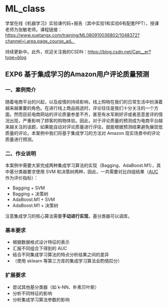 # ML_class
学堂在线《机器学习》实验课代码+报告（其中实验1和实验6有配套PPT），授课老师为张敏老师。课程链接：https://www.xuetangx.com/training/ML080910036802/1048372?channel=i.area.page_course_ad。


持续更新中。此外，欢迎关注我的CSDN：https://blog.csdn.net/Can__er?type=blog

## EXP6 基于集成学习的Amazon用户评论质量预测
### 一、案例简介

随着电商平台的兴起，以及疫情的持续影响，线上购物在我们的日常生活中扮演着越来越重要的角色。在进行线上商品挑选时，评论往往是我们十分关注的一个方面。然而目前电商网站的评论质量参差不齐，甚至有水军刷好评或者恶意差评的情况出现，严重影响了顾客的购物体验。因此，对于评论质量的预测成为电商平台越来越关注的话题，如果能自动对评论质量进行评估，就能根据预测结果避免展现低质量的评论。本案例中我们将基于集成学习的方法对 Amazon 现实场景中的评论质量进行预测。

### 二、作业说明

本案例中需要大家完成两种集成学习算法的实现（Bagging、AdaBoost.M1），其中基分类器要求使用 SVM 和决策树两种，因此，一共需要对比四组结果（[AUC](https://scikit-learn.org/stable/modules/model_evaluation.html#roc-metrics) 作为评价指标）：

* Bagging + SVM
* Bagging + 决策树
* AdaBoost.M1 + SVM
* AdaBoost.M1 + 决策树

注意集成学习的核心算法需要**手动进行实现**，基分类器可以调库。

### 基本要求
* 根据数据格式设计特征的表示
* 汇报不同组合下得到的 AUC
* 结合不同集成学习算法的特点分析结果之间的差异
* （使用 sklearn 等第三方库的集成学习算法会酌情扣分）

### 扩展要求
* 尝试其他基分类器（如 k-NN、朴素贝叶斯）
* 分析不同特征的影响
* 分析集成学习算法参数的影响
